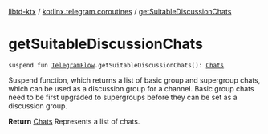 [libtd-ktx](../index.md) / [kotlinx.telegram.coroutines](index.md) / [getSuitableDiscussionChats](./get-suitable-discussion-chats.md)

# getSuitableDiscussionChats

`suspend fun `[`TelegramFlow`](../kotlinx.telegram.core/-telegram-flow/index.md)`.getSuitableDiscussionChats(): `[`Chats`](https://tdlibx.github.io/td/docs/org/drinkless/td/libcore/telegram/TdApi/Chats.html)

Suspend function, which returns a list of basic group and supergroup chats, which can be used as
a discussion group for a channel. Basic group chats need to be first upgraded to supergroups before
they can be set as a discussion group.

**Return**
[Chats](https://tdlibx.github.io/td/docs/org/drinkless/td/libcore/telegram/TdApi/Chats.html) Represents a list of chats.

